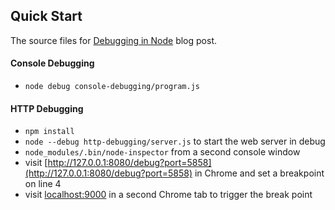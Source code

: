 ## Quick Start
The source files for [Debugging in Node](http://www.summa-tech.com/blog/2014/01/21/debugging-in-node/) blog post.

#### Console Debugging

- `node debug console-debugging/program.js`

#### HTTP Debugging

- `npm install`
- `node --debug http-debugging/server.js` to start the web server in debug
- `node_modules/.bin/node-inspector` from a second console window
- visit [http://127.0.0.1:8080/debug?port=5858](http://127.0.0.1:8080/debug?port=5858) in Chrome and set a breakpoint on line 4
- visit [localhost:9000](localhost:9000) in a second Chrome tab to trigger the break point
